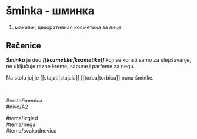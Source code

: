 # šminka - шминка

1. макияж, декоративная косметика за лице  

## Rečenice

***Šminka*** je deo ***[[kozmetika|kozmetike]]*** koji se koristi samo za ulepšavanje, ne uključuje razne kreme, sapune i parfeme za negu.

Na stolu joj je [[stajati|stajala]] [[torba|torbica]] puna šminke.

<br>

#vrsta/imenica  
#nivo/A2  

#tema/izgled  
#tema/nega  
#tema/svakodnevica  
